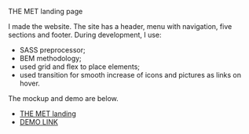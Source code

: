 THE MET landing page


I made the website. The site has a header, menu with navigation, five sections and footer.
During development, I use:
  -  SASS preprocessor;
  -  BEM methodology;
  - used grid and flex to place elements;
  - used transition for smooth increase of icons and pictures as links on hover.

The mockup and demo are below.
- [THE MET landing](https://www.figma.com/file/lSR1m42L9YwzQwzzxKwHpw/THE-MET)
- [DEMO LINK](https://Marinakyrychynska.github.io/The_Met_landing_page/)

